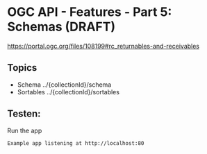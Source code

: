 # OGC API - Features - Part 5: Schemas (DRAFT)

https://portal.ogc.org/files/108199#rc_returnables-and-receivables

## Topics

- Schema   ../{collectionId}/schema
- Sortables ../{collectionId}/sortables

## Testen:
Run the app

`Example app listening at http://localhost:80`

